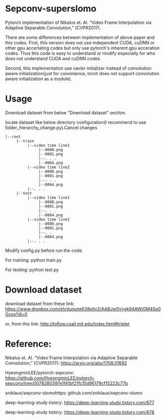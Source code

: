 # Sepconv-superslomo
Pytorch implementation of Nikalus et. Al. “Video Frame Interpolation via Adaptive Separable Convolution,” (CVPR2017).

There are some differences between implementation of above paper and this codes.
First, this version does not use independent CUDA, cuDNN or other gpu accerlating codes but only use pytorch's inherent gpu acceration codes.
Thus this code is easy to understand or modify especially for who does not understand CUDA and cuDNN codes.

Second, this implementation use xavier initializer instead of convolution aware initialization(just for convinience, torch does not support convolution aware initialization as a module).

# Usage
Download dataset from below "Download dataset" section.

locate dataset like below directory configuration(I recommend to use folder_hierarchy_change.py).Cancel changes
`````````
|--root    
     |--train    
          |--video time line1    
               |--0000.png     
               |--0001.png    
               |--. . .    
               |--0064.png    
          |--video time line2    
               |--0000.png     
               |--0001.png    
               |--. . .     
               |--0064.png     
          |--. . .     
     |--test       
          |--video time line1     
               |--0000.png     
               |--0001.png       
               |--. . .        
               |--0064.png       
          |--video time line2      
               |--0000.png     
               |--0001.png    
               |--. .     
               |--0064.png     
          |--. . .       
`````````      
Modify config.py before run the code.


For training: python train.py


For testing: python test.py

# Download dataset
download dataset from these link:
https://www.dropbox.com/sh/duisote638etlv2/AABJw5Vygk94AWjGM4Se0Goza?dl=0

or, from this link:
http://toflow.csail.mit.edu/index.html#triplet

# Reference: 
Nikalus et. Al. “Video Frame Interpolation via Adaptive Separable Convolution,” (CVPR2017): https://arxiv.org/abs/1708.01692


HyeongminLEE/pytorch-sepconv: https://github.com/HyeongminLEE/pytorch-sepconv/tree/0078280397e1f41bf21fc15d96179cf15223c77b


sniklaus/sepconv-slomohttps: github.com/sniklaus/sepconv-slomo

deep-learning-study tistory: https://deep-learning-study.tistory.com/677

deep-learning-study tistory: https://deep-learning-study.tistory.com/678
